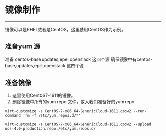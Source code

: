 # 镜像制作

---

镜像可以是RHEL或者是CentOS，这里使用CentOS作为示例。

## 准备yum 源

准备 centos-base,updates,epel,openstack 这四个源
确保镜像中有centos-base,updates,epel,openstack 这四个源

## 准备镜像
1. 这里使用CentOS7-1611的镜像。
2. 删除镜像中所有的yum repo 文件，放入我们准备好的yum repo
```
virt-customize -a CentOS-7-x86_64-GenericCloud-1611.qcow2 --run-command 'rm -f /etc/yum.repos.d/*'

virt-customize -a CentOS-7-x86_64-GenericCloud-1611.qcow2 --upload uos-4.0-production.repo:/etc/yum.repos.d/
```